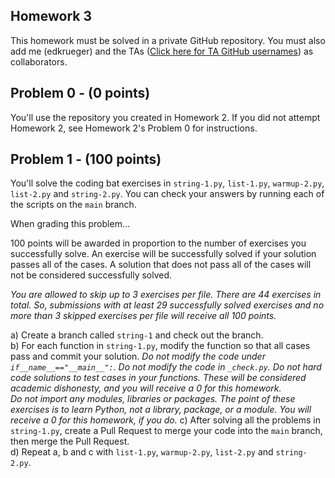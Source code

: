 ## Homework 3
This homework must be solved in a private GitHub repository. You must also add me (edkrueger) and the TAs ([Click here for TA GitHub usernames](/ta-githubs.txt)) as collaborators.  

## Problem 0 - (0 points)
You'll use the repository you created in Homework 2. If you did not attempt Homework 2, see Homework 2's Problem 0 for instructions.

## Problem 1 - (100 points)
You'll solve the coding bat exercises in `string-1.py`, `list-1.py`, `warmup-2.py`, `list-2.py` and `string-2.py`. You can check your answers by running each of the scripts on the `main` branch.  

When grading this problem...  

100 points will be awarded in proportion to the number of exercises you successfully solve. An exercise will be successfully solved if your solution passes all of the cases. A solution that does not pass all of the cases will not be considered successfully solved.  

_You are allowed to skip up to 3 exercises per file. There are 44 exercises in total. So, submissions with at least 29 successfully solved exercises and no more than 3 skipped exercises per file will receive all 100 points._  

a) Create a branch called `string-1` and check out the branch.  
b) For each function in `string-1.py`, modify the function so that all cases pass and commit your solution. _Do not modify the code under `if__name__=="__main__":`. Do not modify the code in `_check.py`. Do not hard code solutions to test cases in your functions. These will be considered academic dishonesty, and you will receive a 0 for this homework._  
_Do not import any modules, libraries or packages. The point of these exercises is to learn Python, not a library, package, or a module. You will receive a 0 for this homework, if you do._
c) After solving all the problems in `string-1.py`, create a Pull Request to merge your code into the `main` branch, then merge the Pull Request.  
d) Repeat a, b and c with `list-1.py`, `warmup-2.py`, `list-2.py` and `string-2.py`.
